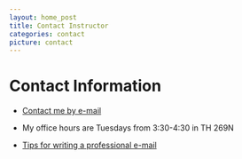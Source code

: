 ```yaml
---
layout: home_post
title: Contact Instructor
categories: contact
picture: contact
---
```

Contact Information
===
* [Contact me by e-mail](mailto:achris@uvic.ca)

* My office hours are Tuesdays from 3:30-4:30 in TH 269N

* [Tips for writing a professional e-mail](https://www.insidehighered.com/views/2015/04/16/advice-students-so-they-dont-sound-silly-emails-essay)